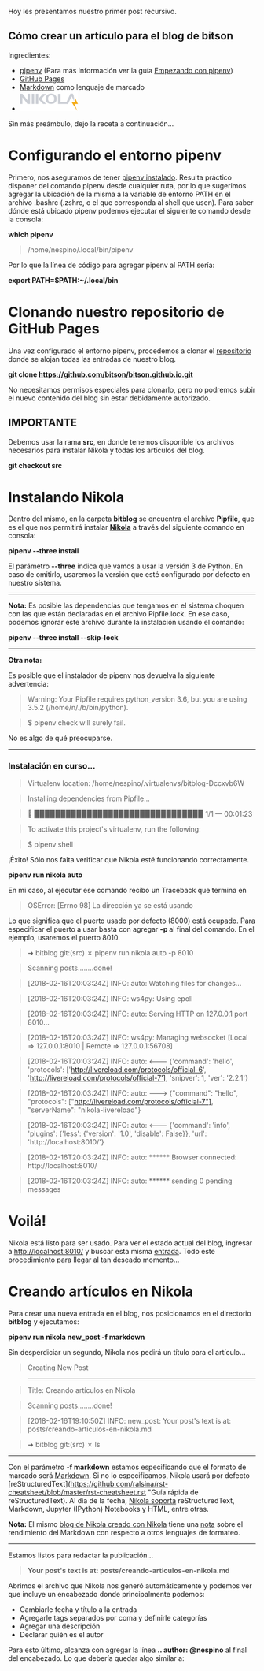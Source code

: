 <!--
.. title: Creando artículos en Nikola
.. slug: creando-articulos-en-nikola
.. date: 2018-02-16 16:10:50 UTC-03:00
.. tags: nikola, blog
.. category: 
.. link: 
.. description: Cómo crear un artículo para el blog de bitson con Nikola
.. type: text
.. author: @nespino
-->

Hoy les presentamos nuestro primer post recursivo. 

## Cómo crear un artículo para el blog de bitson


[logo-nikola]: /img/logo_nikola.png "Logo de Nikola"

Ingredientes:

* [pipenv](https://github.com/pypa/pipenv "Repositorio de pipenv") (Para más información ver la guía [Empezando con pipenv](http://blog.bitson.group/posts/empezando-con-pipenv/ "Empezando con pipenv"))
* [GitHub Pages](https://pages.github.com/ "Páginas de GitHub")
* [Markdown](https://github.com/adam-p/markdown-here/wiki/Markdown-Cheatsheet "Guía rápida de Markdown") como lenguaje de marcado 
* [![nikola logo][logo-nikola]](https://getnikola.com/ "Sitio oficial de Nikola")

Sin más preámbulo, dejo la receta a continuación... 


# Configurando el entorno pipenv

Primero, nos aseguramos de tener [pipenv instalado](https://bryson3gps.wordpress.com/2017/11/08/stop-everything-start-using-pipenv/ "Cómo instalar pipenv"). Resulta práctico disponer del comando pipenv desde cualquier ruta, por lo que sugerimos agregar la ubicación de la misma a la variable de entorno PATH en el archivo .bashrc (.zshrc, o el que corresponda al shell que usen). Para saber dónde está ubicado pipenv podemos ejecutar el siguiente comando desde la consola:

__which pipenv__

> /home/nespino/.local/bin/pipenv

Por lo que la línea de código para agregar pipenv al PATH sería: 

__export PATH=$PATH:~/.local/bin__ 


# Clonando nuestro repositorio de GitHub Pages

Una vez configurado el entorno pipenv, procedemos a clonar el [repositorio](https://github.com/bitson/bitson.github.io.git "Repositorio del blog de bitson") donde se alojan todas las entradas de nuestro blog.

__git clone https://github.com/bitson/bitson.github.io.git__

No necesitamos permisos especiales para clonarlo, pero no podremos subir el nuevo contenido del blog sin estar debidamente autorizado.

## IMPORTANTE

Debemos usar la rama __src__, en donde tenemos disponible los archivos necesarios para instalar Nikola y todas los artículos del blog.

__git checkout src__

# Instalando Nikola

Dentro del mismo, en la carpeta __bitblog__ se encuentra el archivo __Pipfile__, que es el que nos permitirá instalar [__Nikola__](https://getnikola.com/ "Sitio oficial de Nikola") a través del siguiente comando en consola:

__pipenv --three install__

El parámetro __--three__ indica que vamos a usar la versión 3 de Python. En caso de omitirlo, usaremos la versión que esté configurado por defecto en nuestro sistema. 

---
__Nota:__ Es posible las dependencias que tengamos en el sistema choquen con las que están declaradas en el archivo Pipfile.lock. En ese caso, podemos ignorar este archivo durante la instalación usando el comando:

__pipenv --three install --skip-lock__

---

__Otra nota:__

Es posible que el instalador de pipenv nos devuelva la siguiente advertencia:

> Warning: Your Pipfile requires python_version 3.6, but you are using 3.5.2 (/home/n/./b/bin/python).

>  $ pipenv check will surely fail.

No es algo de qué preocuparse.

---

### Instalación en curso...

>Virtualenv location: /home/nespino/.virtualenvs/bitblog-Dccxvb6W

>Installing dependencies from Pipfile...

> 🐍   ▉▉▉▉▉▉▉▉▉▉▉▉▉▉▉▉▉▉▉▉▉▉▉▉▉▉▉▉▉▉▉▉ 1/1 — 00:01:23

>To activate this project's virtualenv, run the following:

> $ pipenv shell

¡Éxito! Sólo nos falta verificar que Nikola esté funcionando correctamente. 

__pipenv run nikola auto__

En mi caso, al ejecutar ese comando recibo un Traceback que termina en

> OSError: [Errno 98] La dirección ya se está usando

Lo que significa que el puerto usado por defecto (8000) está ocupado. Para especificar el puerto a usar basta con agregar __-p <puerto>__ al final del comando. En el ejemplo, usaremos el puerto 8010.

> ➜  bitblog git:(src) ✗ pipenv run nikola auto -p 8010

> Scanning posts........done!

> [2018-02-16T20:03:24Z] INFO: auto: Watching files for changes...

> [2018-02-16T20:03:24Z] INFO: ws4py: Using epoll

> [2018-02-16T20:03:24Z] INFO: auto: Serving HTTP on 127.0.0.1 port 8010...

> [2018-02-16T20:03:24Z] INFO: ws4py: Managing websocket [Local => 127.0.0.1:8010 | Remote => 127.0.0.1:56708]

> [2018-02-16T20:03:24Z] INFO: auto: <--- {'command': 'hello', 'protocols': ['http://livereload.com/protocols/official-6', 'http://livereload.com/protocols/official-7'], 'snipver': 1, 'ver': '2.2.1'}

> [2018-02-16T20:03:24Z] INFO: auto: ---> {"command": "hello", "protocols": ["http://livereload.com/protocols/official-7"], "serverName": "nikola-livereload"}

> [2018-02-16T20:03:24Z] INFO: auto: <--- {'command': 'info', 'plugins': {'less': {'version': '1.0', 'disable': False}}, 'url': 'http://localhost:8010/'}

> [2018-02-16T20:03:24Z] INFO: auto: ****** Browser connected: http://localhost:8010/

> [2018-02-16T20:03:24Z] INFO: auto: ****** sending 0 pending messages


# Voilá!

Nikola está listo para ser usado. Para ver el estado actual del blog, ingresar a [http://localhost:8010/](http://localhost:8010/ "8010 o el puerto en el que esté corriendo Nikola") y buscar esta misma [entrada](http://blog.bitson.group/posts/creando-articulos-en-nikola/ "Haga clic aquí para sentir el efecto recursivo en tu propias venas"). Todo este procedimiento para llegar al tan deseado momento...

# Creando artículos en Nikola

Para crear una nueva entrada en el blog, nos posicionamos en el directorio __bitblog__ y ejecutamos:

__pipenv run nikola new_post -f markdown__

Sin desperdiciar un segundo, Nikola nos pedirá un título para el artículo...

>Creating New Post

>-----------------

>

>Title: Creando artículos en Nikola

>Scanning posts........done!

>[2018-02-16T19:10:50Z] INFO: new_post: Your post's text is at: posts/creando-articulos-en-nikola.md

>➜  bitblog git:(src) ✗ ls

---

Con el parámetro __-f markdown__ estamos especificando que el formato de marcado será [Markdown](https://github.com/adam-p/markdown-here/wiki/Markdown-Cheatsheet "Guía rápida de Markdown"). Si no lo especificamos, Nikola usará por defecto [reStructuredText](https://github.com/ralsina/rst-cheatsheet/blob/master/rst-cheatsheet.rst "Guía rápida de reStructuredText). Al día de la fecha, [Nikola soporta](https://getnikola.com/handbook.html#id17 "Lista de lenguajes soportados por Nikola") reStructuredText, Markdown, Jupyter (IPython) Notebooks y HTML, entre otras. 

__Nota:__ El mismo [blog de Nikola creado con Nikola](https://getnikola.com/blog/ "Blog de Nikola") tiene una [nota](https://getnikola.com/blog/markdown-can-affect-performance.html "Nota sobre el rendimiento de Markdown") sobre el rendimiento del Markdown con respecto a otros lenguajes de formateo.

---

Estamos listos para redactar la publicación...
> __Your post's text is at: posts/creando-articulos-en-nikola.md__ 

 Abrimos el archivo que Nikola nos generó automáticamente y podemos ver que incluye un encabezado donde principalmente podemos:

* Cambiarle fecha y título a la entrada
* Agregarle tags separados por coma y definirle categorías
* Agregar una descripción
* Declarar quién es el autor

Para esto último, alcanza con agregar la línea __.. author: @nespino__ al final del encabezado. Lo que debería quedar algo similar a:

> <!--

> .. title: Creando artículos en Nikola

> .. slug: creando-articulos-en-nikola

> .. date: 2018-02-16 16:10:50 UTC-03:00

> .. tags: nikola, blog

> .. category: 

> .. link: 

> .. description: Cómo crear un artículo para el blog de bitson con Nikola

> .. type: text

> .. author: @nespino

> -->

> Escribe tu publicación aquí.


De acá en adelante es fácil. Escribimos la entrada y guardamos el archivo. 

__ INFO: auto: Watching files for changes...__

Nikola nos informa que cada vez que el contenido se modifique, el servidor local intentará reiniciar, reflejando los cambios en el navegador.

--- 

# Símbolos básicos del markdown

Les dejo una síntesis de los elementos de markdown usados para la creación de esta nota:

____Este renglón fue escrito envuelto entre dos guiones bajos seguidos____ 
>>>> \>\>\>\> Este renglón comienza con cuatro símbolos de mayor (>>>>)
# # Este título empieza con almohadilla (hasthag, símbolo de numeral, ta-te-tí...)
*Este renglón está en cursiva*
[explicacion-grafica-recursiva]: /img/explicacion_grafica_recursiva.png "Explicación gráfica recursiva"
![explicacion grafica recursiva][explicacion-grafica-recursiva]

\> \# \__no tan importante__ \!\[recurso] Nosotros somos símbolos libres (estamos escapados)

Este separador de línea de acá abajo se hace poniendo tres guiones seguidos (---)

---


# Insertando imágenes

Para agregar imágenes a nuestra publicación podemos hacerlo a través de su URL accesible desde internet o bien copiando la imagen a la carpeta:

> bitblog/files/img/ejemplo.png

De esta manera podremos declararla usando el siguiente formato: 

__\[identificador-del-recurso-de-imagen]: /img/ejemplo.png "Título de la imagen"__

Esto es, el identificador de la imagen entre corchetes, seguido de dos puntos, la URL de la imagen (que en este caso empieza con / porque saldrá
 de la carpeta files/img/ previamente cargada en nuestro repositorio de GitHub Pages) y entre comillas el título de la imagen, el que aparecerá 
al posicionar el cursor del mouse sobre la misma. 

Una vez que tengamos esta declaración (que no generará nada por pantalla) podremos insertar la imagen cuantas veces queramos, con un ! seguido de
 las palabras alternativas entre corchetes, y pegado al identificador de la imagen entre corchetes, como muestra la siguiente línea:

__\!\[description alt imagen asistencia discapacidad visual yapa optimiza seo][identificador-del-recurso-de-imagen]__


---

# Aplicando los cambios

Una vez que hayamos terminado de redactar la nota y verifiquemos que se vea correctamente, sólo debemos ejecutar el comando:

# pipenv run nikola github_deploy

lo que subirá los cambios al repositorio en la rama __src__ y GitHub Pages se encargará de mostrarlo en la dirección que tengamos configurada.

> [2018-02-19T15:58:09Z] INFO: github_deploy: Successful deployment

## ¡Éxito!

---

PD: Hallazgos completamente inútiles aparecidos durante la redacción de la nota

* [guthub.com](http://guthub.com "GitHub mal escrito") redirecciona a [github.com](http://github.com "GitHub bien escrito") 

* Animate a ejecutar __pipenv --jumbotron__















 
